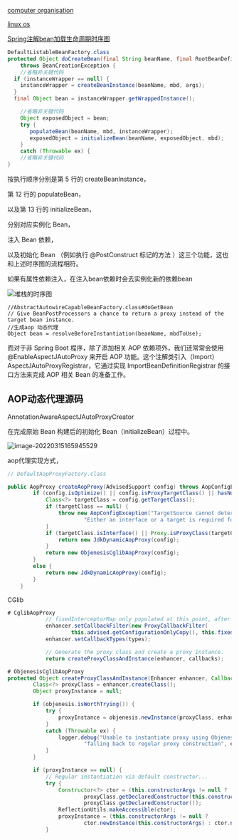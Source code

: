 [computer organisation](https://static001.geekbang.org/resource/image/12/ff/12bc980053ea355a201e2b529048e2ff.jpg?wh=3832*2540)

[linux os](https://static001.geekbang.org/resource/image/92/cb/92ec3d008c77bb66a148772d3c5ea9cb.png?wh=2160*1620)

[Spring注解bean加载生命周期时序图](https://static001.geekbang.org/resource/image/6f/8a/6ff70ab627711065bc17c54c001ef08a.png)



```java
DefaultListableBeanFactory.class
protected Object doCreateBean(final String beanName, final RootBeanDefinition mbd, final @Nullable Object[] args)
    throws BeanCreationException {
    //省略非关键代码
  if (instanceWrapper == null) {
    instanceWrapper = createBeanInstance(beanName, mbd, args);
  }
  final Object bean = instanceWrapper.getWrappedInstance();

    //省略非关键代码
    Object exposedObject = bean;
    try {
       populateBean(beanName, mbd, instanceWrapper);
       exposedObject = initializeBean(beanName, exposedObject, mbd);
    }
    catch (Throwable ex) {
    //省略非关键代码
}
```

按执行顺序分别是第 5 行的 createBeanInstance，

第 12 行的 populateBean，

以及第 13 行的 initializeBean，

分别对应实例化 Bean， 	

注入 Bean 依赖，

以及初始化 Bean （例如执行 @PostConstruct 标记的方法 ）这三个功能，这也和上述时序图的流程相符。

如果有属性依赖注入，在注入bean依赖时会去实例化新的依赖bean

![堆栈的时序图](https://tva1.sinaimg.cn/large/e6c9d24egy1h39x2wa8noj20lb0fk77w.jpg)

```
//AbstractAutowireCapableBeanFactory.class#doGetBean
// Give BeanPostProcessors a chance to return a proxy instead of the target bean instance.
//生成aop 动态代理
Object bean = resolveBeforeInstantiation(beanName, mbdToUse);
```





而对于非 Spring Boot 程序，除了添加相关 AOP 依赖项外，我们还常常会使用 @EnableAspectJAutoProxy 来开启 AOP 功能。这个注解类引入（Import）AspectJAutoProxyRegistrar，它通过实现 ImportBeanDefinitionRegistrar 的接口方法来完成 AOP 相关 Bean 的准备工作。

## AOP动态代理源码

AnnotationAwareAspectJAutoProxyCreator

在完成原始 Bean 构建后的初始化 Bean（initializeBean）过程中。

![image-20220315165945529](https://tva1.sinaimg.cn/large/e6c9d24egy1h0ao9h1bqmj20kr0ah40r.jpg)

aop代理实现方式，

```java
// DefaultAopProxyFactory.class

public AopProxy createAopProxy(AdvisedSupport config) throws AopConfigException {
		if (config.isOptimize() || config.isProxyTargetClass() || hasNoUserSuppliedProxyInterfaces(config)) {
			Class<?> targetClass = config.getTargetClass();
			if (targetClass == null) {
				throw new AopConfigException("TargetSource cannot determine target class: " +
						"Either an interface or a target is required for proxy creation.");
			}
			if (targetClass.isInterface() || Proxy.isProxyClass(targetClass)) {
				return new JdkDynamicAopProxy(config);
			}
			return new ObjenesisCglibAopProxy(config);
		}
		else {
			return new JdkDynamicAopProxy(config);
		}
	}
```

CGlib

```java
# CglibAopProxy
			// fixedInterceptorMap only populated at this point, after getCallbacks call above
			enhancer.setCallbackFilter(new ProxyCallbackFilter(
					this.advised.getConfigurationOnlyCopy(), this.fixedInterceptorMap, this.fixedInterceptorOffset));
			enhancer.setCallbackTypes(types);

			// Generate the proxy class and create a proxy instance.
			return createProxyClassAndInstance(enhancer, callbacks);
```

```java
# ObjenesisCglibAopProxy
protected Object createProxyClassAndInstance(Enhancer enhancer, Callback[] callbacks) {
		Class<?> proxyClass = enhancer.createClass();
		Object proxyInstance = null;

		if (objenesis.isWorthTrying()) {
			try {
				proxyInstance = objenesis.newInstance(proxyClass, enhancer.getUseCache());
			}
			catch (Throwable ex) {
				logger.debug("Unable to instantiate proxy using Objenesis, " +
						"falling back to regular proxy construction", ex);
			}
		}

		if (proxyInstance == null) {
			// Regular instantiation via default constructor...
			try {
				Constructor<?> ctor = (this.constructorArgs != null ?
						proxyClass.getDeclaredConstructor(this.constructorArgTypes) :
						proxyClass.getDeclaredConstructor());
				ReflectionUtils.makeAccessible(ctor);
				proxyInstance = (this.constructorArgs != null ?
						ctor.newInstance(this.constructorArgs) : ctor.newInstance());
			}
```

